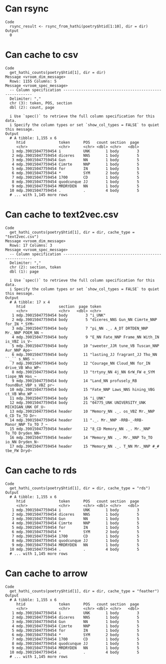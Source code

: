 # Can rsync

    Code
      rsync_result <- rsync_from_hathi(poetry$htid[1:10], dir = dir)
    Output
      0 

# Can cache to csv

    Code
      get_hathi_counts(poetry$htid[1], dir = dir)
    Message <vroom_dim_message>
      Rows: 1155 Columns: 5
    Message <vroom_spec_message>
      -- Column specification --------------------------------------------------------
      Delimiter: ","
      chr (3): token, POS, section
      dbl (2): count, page
      
      i Use `spec()` to retrieve the full column specification for this data.
      i Specify the column types or set `show_col_types = FALSE` to quiet this message.
    Output
      # A tibble: 1,155 x 6
         htid               token      POS   count section  page
         <chr>              <chr>      <chr> <dbl> <chr>   <dbl>
       1 mdp.39015047759454 i          UNK       1 body        3
       2 mdp.39015047759454 diceres    NNS       1 body        5
       3 mdp.39015047759454 Gun        NN        1 body        5
       4 mdp.39015047759454 Cimrte     NNP       1 body        5
       5 mdp.39015047759454 for        IN        1 body        5
       6 mdp.39015047759454 *          SYM       2 body        5
       7 mdp.39015047759454 1700       CD        1 body        5
       8 mdp.39015047759454 quodcunque JJ        1 body        5
       9 mdp.39015047759454 MRDRYDEN   NN        1 body        5
      10 mdp.39015047759454 .          .         4 body        5
      # ... with 1,145 more rows

# Can cache to text2vec.csv

    Code
      get_hathi_counts(poetry$htid[1], dir = dir, cache_type = "text2vec.csv")
    Message <vroom_dim_message>
      Rows: 17 Columns: 3
    Message <vroom_spec_message>
      -- Column specification --------------------------------------------------------
      Delimiter: ","
      chr (2): section, token
      dbl (1): page
      
      i Use `spec()` to retrieve the full column specification for this data.
      i Specify the column types or set `show_col_types = FALSE` to quiet this message.
    Output
      # A tibble: 17 x 4
         htid               section  page token                                       
         <chr>              <chr>   <dbl> <chr>                                       
       1 mdp.39015047759454 body        3 "i_UNK"                                     
       2 mdp.39015047759454 body        5 "diceres_NNS Gun_NN Cimrte_NNP for_IN *_SYM~
       3 mdp.39015047759454 body        7 "pi_NN ._. A_DT DRTDEN_NNP Mr._NNP POEM_NN ~
       4 mdp.39015047759454 body        9 "E_NN Fate_NNP Frame_NN With_IN is_VBZ is_V~
       5 mdp.39015047759454 body       10 "sweeter_JJR tune_VB Tuscan_NNP Aur_NNP Apo~
       6 mdp.39015047759454 body       11 "lasting_JJ fragrant_JJ Tho_NN ``_`` s_NNS ~
       7 mdp.39015047759454 body       12 "Courage_NN Cloud_NN for_IN drive_VB Who_WP~
       8 mdp.39015047759454 body       13 "trtyny_NN 4j_NN 6rW_FW e_SYM tiope_NN Has_~
       9 mdp.39015047759454 body       14 "Land_NN profusely_RB foundBut_VBP s_VBZ pr~
      10 mdp.39015047759454 body       15 "Fate_NNP Laws_NNS hining_VBG ct_VB Who_WP ~
      11 mdp.39015047759454 body       16 "i_UNK"                                     
      12 mdp.39015047759454 body       21 "04775_UNK UNIVERSITY_UNK MICHIGAN_UNK OF_U~
      13 mdp.39015047759454 header     10 "Memory_NN ._. os_VBZ Mr._NNP 6_CD To_TO Dr~
      14 mdp.39015047759454 header     11 "._. Mr._NNP -RRB-_-RRB- Manor_NNP To_TO 7_~
      15 mdp.39015047759454 header     12 "8_CD Memory_NN ._. Mr._NNP To_TO Dryden_NN~
      16 mdp.39015047759454 header     14 "Memory_NN ._. Mr._NNP To_TO io_NN Dryden_N~
      17 mdp.39015047759454 header     15 "Memory_NN ._. T_NN Mr._NNP #_# tbe_FW Dryd~

# Can cache to rds

    Code
      get_hathi_counts(poetry$htid[1], dir = dir, cache_type = "rds")
    Output
      # A tibble: 1,155 x 6
         htid               token      POS   count section  page
         <chr>              <chr>      <chr> <dbl> <chr>   <dbl>
       1 mdp.39015047759454 i          UNK       1 body        3
       2 mdp.39015047759454 diceres    NNS       1 body        5
       3 mdp.39015047759454 Gun        NN        1 body        5
       4 mdp.39015047759454 Cimrte     NNP       1 body        5
       5 mdp.39015047759454 for        IN        1 body        5
       6 mdp.39015047759454 *          SYM       2 body        5
       7 mdp.39015047759454 1700       CD        1 body        5
       8 mdp.39015047759454 quodcunque JJ        1 body        5
       9 mdp.39015047759454 MRDRYDEN   NN        1 body        5
      10 mdp.39015047759454 .          .         4 body        5
      # ... with 1,145 more rows

# Can cache to arrow

    Code
      get_hathi_counts(poetry$htid[1], dir = dir, cache_type = "feather")
    Output
      # A tibble: 1,155 x 6
         htid               token      POS   count section  page
         <chr>              <chr>      <chr> <dbl> <chr>   <dbl>
       1 mdp.39015047759454 i          UNK       1 body        3
       2 mdp.39015047759454 diceres    NNS       1 body        5
       3 mdp.39015047759454 Gun        NN        1 body        5
       4 mdp.39015047759454 Cimrte     NNP       1 body        5
       5 mdp.39015047759454 for        IN        1 body        5
       6 mdp.39015047759454 *          SYM       2 body        5
       7 mdp.39015047759454 1700       CD        1 body        5
       8 mdp.39015047759454 quodcunque JJ        1 body        5
       9 mdp.39015047759454 MRDRYDEN   NN        1 body        5
      10 mdp.39015047759454 .          .         4 body        5
      # ... with 1,145 more rows

